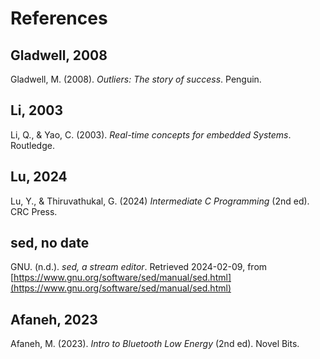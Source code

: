 # References

## Gladwell, 2008

Gladwell, M. (2008). *Outliers: The story of success*. Penguin.

## Li, 2003

Li, Q., & Yao, C. (2003). *Real-time concepts for embedded Systems*. Routledge.

## Lu, 2024

Lu, Y., & Thiruvathukal, G. (2024) *Intermediate C Programming* (2nd ed). CRC Press.

## sed, no date

GNU. (n.d.). *sed, a stream editor*. Retrieved 2024-02-09, from [https://www.gnu.org/software/sed/manual/sed.html](https://www.gnu.org/software/sed/manual/sed.html)

## Afaneh, 2023

Afaneh, M. (2023). *Intro to Bluetooth Low Energy* (2nd ed). Novel Bits.
